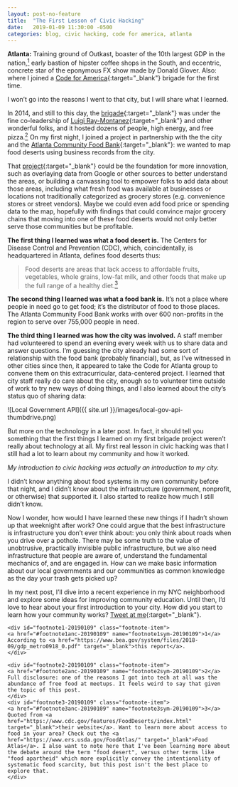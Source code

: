 ```yaml
---
layout: post-no-feature
title:  "The First Lesson of Civic Hacking"
date:   2019-01-09 11:30:00 -0500
categories: blog, civic hacking, code for america, atlanta
---
```


**Atlanta:** Training ground of Outkast, boaster of the 10th largest GDP in the nation,<a href="#footnote1-20190109" class="body-footnote-link" name="footnote1anc-20190109"><sup>1</sup></a> early bastion of hipster coffee shops in the South, and eccentric, concrete star of the eponymous FX show made by Donald Glover. Also: where I joined a [Code for America](https://www.codeforamerica.org/){:target="_blank"} brigade for the first time.

I won’t go into the reasons I went to that city, but I will share what I learned. 

In 2014, and still to this day, the [brigade](https://www.codeforatlanta.org/){:target="_blank"} was under the fine co-leadership of [Luigi Ray-Montanez](https://twitter.com/1uigi){:target="_blank"} and other wonderful folks, and it hosted dozens of people, high energy, and free pizza.<a href="#footnote2-20190109" class="body-footnote-link" name="footnote2anc-20190109"><sup>2</sup></a> On my first night, I joined a project in partnership with the the city and the [Atlanta Community Food Bank](https://www.acfb.org/){:target="_blank"}: we wanted to map food deserts using business records from the city.

That [project](https://github.com/codeforatlanta/show-me-the-food){:target="_blank"} could be the foundation for more innovation, such as overlaying data from Google or other sources to better understand the areas, or building a canvassing tool to empower folks to add data about those areas, including what fresh food was available at businesses or locations not traditionally categorized as grocery stores (e.g. convenience stores or street vendors). Maybe we could even add food price or spending data to the map, hopefully with findings that could convince major grocery chains that moving into one of these food deserts would not only better serve those communities but be profitable. 

**The first thing I learned was what a food desert is.** The Centers for Disease Control and Prevention (CDC), which, coincidentally, is headquartered in Atlanta, defines food deserts thus: 
> Food deserts are areas that lack access to affordable fruits, vegetables, whole grains, low-fat milk, and other foods that make up the full range of a healthy diet.<a href="#footnote3-20190109" class="body-footnote-link" name="footnote3anc-20190109"><sup>3</sup></a> 

**The second thing I learned was what a food bank is.** It’s not a place where people in need go to get food; it’s the distributor of food to those places. The Atlanta Community Food Bank works with over 600 non-profits in the region to serve over 755,000 people in need. 

**The third thing I learned was how the city was involved.** A staff member had volunteered to spend an evening every week with us to share data and answer questions. I’m guessing the city already had some sort of relationship with the food bank (probably financial), but, as I’ve witnessed in other cities since then, it appeared to take the Code for Atlanta group to convene them on this extracurricular, data-centered project. I learned that city staff really do care about the city, enough so to volunteer time outside of work to try new ways of doing things, and I also learned about the city’s status quo of sharing data:

![Local Government API]({{ site.url }}/images/local-gov-api-thumbdrive.png)

But more on the technology in a later post. In fact, it should tell you something that the first things I learned on my first brigade project weren’t really about technology at all. My first real lesson in civic hacking was that I still had a lot to learn about my community and how it worked.

*My introduction to civic hacking was actually an introduction to my city.*

I didn’t know anything about food systems in my own community before that night, and I didn’t know about the infrastructure (government, nonprofit, or otherwise) that supported it. I also started to realize how much I still didn’t know. 

Now I wonder, how would I have learned these new things if I hadn’t shown up that weeknight after work? One could argue that the best infrastructure is infrastructure you don’t ever think about: you only think about roads when you drive over a pothole. There may be some truth to the value of unobtrusive, practically invisible public infrastructure, but we also need infrastructure that people are aware of, understand the fundamental mechanics of, and are engaged in. How can we make basic information about our local governments and our communities as common knowledge as the day your trash gets picked up?

In my next post, I’ll dive into a recent experience in my NYC neighborhood and explore some ideas for improving community education. Until then, I’d love to hear about your first introduction to your city. How did you start to learn how your community works? [Tweet at me](https://twitter.com/civic_unrest){:target="_blank"}.

<div class="footnote-block">

	<div id="footnote1-20190109" class="footnote-item">
	<a href="#footnote1anc-20190109" name="footnote1sym-20190109">1</a> 
	According to <a href="https://www.bea.gov/system/files/2018-09/gdp_metro0918_0.pdf" target="_blank">this report</a>.
	</div>

	<div id="footnote2-20190109" class="footnote-item">
	<a href="#footnote2anc-20190109" name="footnote2sym-20190109">2</a> 
	Full disclosure: one of the reasons I got into tech at all was the abundance of free food at meetups. It feels weird to say that given the topic of this post.
	</div>
	<div id="footnote3-20190109" class="footnote-item">
	<a href="#footnote3anc-20190109" name="footnote3sym-20190109">3</a> 
	Quoted from <a href="https://www.cdc.gov/features/FoodDeserts/index.html" target="_blank">their website</a>. Want to learn more about access to food in your area? Check out the <a href="https://www.ers.usda.gov/FoodAtlas/" target="_blank">Food Atlas</a>. I also want to note here that I've been learning more about the debate around the term "food desert", versus other terms like "food apartheid" which more explicitly convey the intentionality of systematic food scarcity, but this post isn't the best place to explore that.
	</div>
</div>